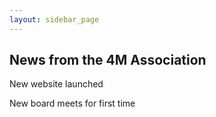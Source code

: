 ```yaml
---
layout: sidebar_page
---
```


## News from the 4M Association

New website launched

New board meets for first time
